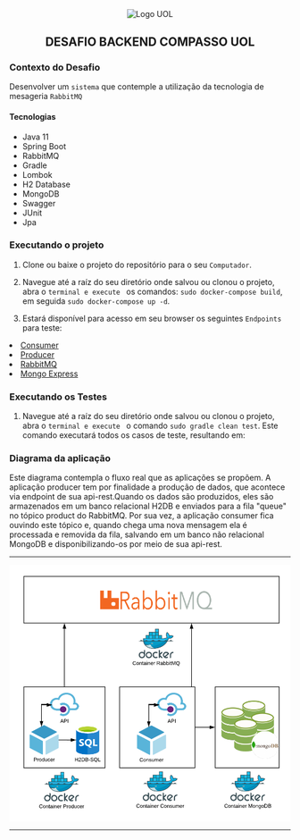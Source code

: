 <p align="center">
  <img align="center" alt="Logo UOL" src="https://compasso.com.br/wp-content/uploads/2020/07/LogoCompasso-Negativo.png" />
</p>

<h2 align="center">
  DESAFIO BACKEND COMPASSO UOL
</h2>


### Contexto do Desafio

Desenvolver um `sistema`  que contemple a utilização da tecnologia de mesageria `RabbitMQ`

<h4>Tecnologias</h4>
<ul>
  <li> Java 11
  <li> Spring Boot 
  <li> RabbitMQ
  <li> Gradle
  <li> Lombok
  <li> H2 Database
  <li> MongoDB
  <li> Swagger
  <li> JUnit
  <li> Jpa
</ul>

### Executando o projeto

1. Clone ou baixe o projeto do repositório para o seu `Computador`.

2. Navegue até a raíz do seu diretório onde salvou ou clonou o projeto, abra o `terminal e execute ` os comandos: 
  `sudo docker-compose build`, em seguida `sudo docker-compose up -d`.

3. Estará disponível para acesso em seu browser os seguintes `Endpoints` para teste:

  <li>
   <a href="http://localhost:9090" target="_blank">Consumer</a>

  <li>
   <a href="http://localhost:8080" target="_blank">Producer</a>

  <li>
   <a href="http://localhost:9191" target="_blank">RabbitMQ</a>

  <li>
   <a href="http://localhost:8081" target="_blank">Mongo Express</a>

### Executando os Testes

1. Navegue até a raíz do seu diretório onde salvou ou clonou o projeto, abra o `terminal e execute ` o comando `sudo gradle clean test`. Este comando executará todos os casos de teste, resultando em:


### Diagrama da aplicação

Este diagrama contempla o fluxo real que as aplicações se propõem. A aplicação producer tem por finalidade a produção de dados, que acontece via endpoint de sua api-rest.Quando os dados são produzidos, eles são armazenados em um banco relacional H2DB e enviados para a fila "queue" no tópico product do RabbitMQ. Por sua vez, a aplicação consumer fica ouvindo este tópico e, quando chega uma nova mensagem ela é processada e removida da fila, salvando em um banco não relacional MongoDB e disponibilizando-os por meio de sua api-rest.

<hr>
<p align="center">
  <img align="center" src="https://raw.githubusercontent.com/RodrigoAntonioCruz/assets/main/Blank%20Diagram.png" />
</p>
<hr>
